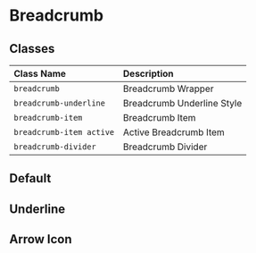 # Breadcrumb

## Classes

| Class Name               | Description                |
| :----------------------- | :------------------------- |
| `breadcrumb`             | Breadcrumb Wrapper         |
| `breadcrumb-underline`   | Breadcrumb Underline Style |
| `breadcrumb-item`        | Breadcrumb Item            |
| `breadcrumb-item active` | Active Breadcrumb Item     |
| `breadcrumb-divider`     | Breadcrumb Divider         |

## Default

<docs>
<template #preview>
  <div class="breadcrumb">
    <template v-for="i in 5" :key="i">
      <a class="breadcrumb-item" :class="i === 5 ? 'active' : ''" href="javascript:void(0);">
        Link {{ i }}
      </a>
      <span v-if="i !== 5" class="breadcrumb-divider">
        /
      </span>
    </template>
  </div>
</template>
<template #code>

```html
<div class="breadcrumb">
  <template v-for="i in 5" :key="i">
    <a
      class="breadcrumb-item"
      :class="i === 5 ? 'active' : ''"
      href="javascript:void(0);"
    >
      Link {{ i }}
    </a>
    <span v-if="i !== 5" class="breadcrumb-divider"> / </span>
  </template>
</div>
```

</template>
</docs>

## Underline

<docs>
<template #preview>
  <div class="breadcrumb breadcrumb-underline">
    <template v-for="i in 5" :key="i">
      <a class="breadcrumb-item" :class="i === 5 ? 'active' : ''" href="javascript:void(0);">
        Link {{ i }}
      </a>
      <span v-if="i !== 5" class="breadcrumb-divider">/</span>
    </template>
  </div>
</template>
<template #code>

```html
<div class="breadcrumb breadcrumb-underline">
  <template v-for="i in 5" :key="i">
    <a
      class="breadcrumb-item"
      :class="i === 5 ? 'active' : ''"
      href="javascript:void(0);"
    >
      Link {{ i }}
    </a>
    <span v-if="i !== 5" class="breadcrumb-divider">/</span>
  </template>
</div>
```

</template>
</docs>

## Arrow Icon

<docs>
<template #preview>
  <div class="breadcrumb">
    <template v-for="i in 5" :key="i">
      <a class="breadcrumb-item" :class="i === 5 ? 'active' : ''" href="javascript:void(0);">
        Link {{ i }}
      </a>
      <span v-if="i !== 5" class="breadcrumb-divider">
        <svg xmlns="http://www.w3.org/2000/svg" class="h-5 w-5" fill="none" viewBox="0 0 24 24"
          stroke="currentColor" stroke-width="2">
          <path stroke-linecap="round" stroke-linejoin="round" d="M9 5l7 7-7 7" />
        </svg>
      </span>
    </template>
  </div>
</template>
<template #code>

```html
<div class="breadcrumb">
  <template v-for="i in 5" :key="i">
    <a
      class="breadcrumb-item"
      :class="i === 5 ? 'active' : ''"
      href="javascript:void(0);"
    >
      Link {{ i }}
    </a>
    <span v-if="i !== 5" class="breadcrumb-divider">
      <!-- arrow icon -->
      <svg
        xmlns="http://www.w3.org/2000/svg"
        class="h-5 w-5"
        fill="none"
        viewBox="0 0 24 24"
        stroke="currentColor"
        stroke-width="2"
      >
        <path stroke-linecap="round" stroke-linejoin="round" d="M9 5l7 7-7 7" />
      </svg>
    </span>
  </template>
</div>
```

</template>
</docs>
